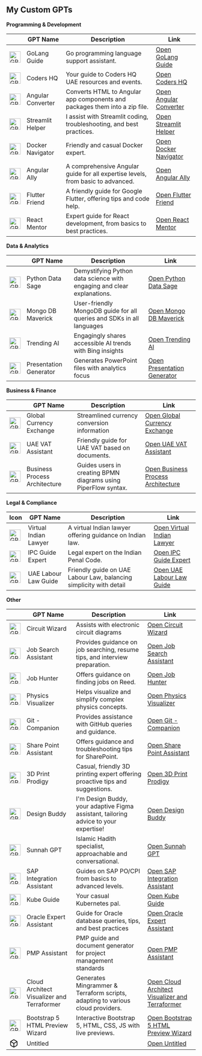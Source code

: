 ## My Custom GPTs

**Programming & Development**

|  | GPT Name | Description | Link |
|---|---|---|---|
| <div class="gizmo-shadow-stroke overflow-hidden rounded-full"><img src="https://files.oaiusercontent.com/file-lEcwY215qvHTgrGwDNqpXFZ1?se=2124-05-04T16%3A15%3A50Z&sp=r&sv=2023-11-03&sr=b&rscc=max-age%3D1209600%2C%20immutable&rscd=attachment%3B%20filename%3D199965ee-a29c-47aa-81c9-bd73e337076e.png&sig=d1IhJvzS68EJvDgHONPPXR6kryRsdV6aJj8pN/EgdCY%3D" class="h-full w-full bg-token-main-surface-secondary" alt="GPT" width="30" height="30"></div> | GoLang Guide | Go programming language support assistant. | [Open GoLang Guide](http://chatgpt.com/g/g-lkgT9jBkz-golang-guide) |
| <div class="gizmo-shadow-stroke overflow-hidden rounded-full"><img src="https://files.oaiusercontent.com/file-UZyaYb3Fc1sqrfoWqUYbnwMB?se=2124-05-05T10%3A28%3A52Z&amp;sp=r&amp;sv=2023-11-03&amp;sr=b&amp;rscc=max-age%3D1209600%2C%20immutable&amp;rscd=attachment%3B%20filename%3D361062964_1420581785152816_9061616852616417382_n.jpg&amp;sig=C8st39zZlypxAmz%2Bz/VGDwcN2j4jT3pfYcoHiB1w264%3D" class="h-full w-full bg-token-main-surface-secondary" alt="GPT" width="30" height="30"></div> | Coders HQ | Your guide to Coders HQ UAE resources and events. | [Open Coders HQ](http://chatgpt.com/g/g-oHTZgBnWU-coders-hq) |
| <div class="gizmo-shadow-stroke overflow-hidden rounded-full"><img src="https://files.oaiusercontent.com/file-1dZcTGowYkez9fpvCLInXaXb?se=2123-12-14T18%3A15%3A19Z&amp;sp=r&amp;sv=2021-08-06&amp;sr=b&amp;rscc=max-age%3D1209600%2C%20immutable&amp;rscd=attachment%3B%20filename%3D64bf779b-e8d9-4dbc-9ed7-9277cba37487.png&amp;sig=d6%2BKpKxBQpBtjc99g71xttqE3UmnOMS8Gzl5Mad/3Xs%3D" class="h-full w-full bg-token-main-surface-secondary" alt="GPT" width="30" height="30"></div> | Angular Converter | Converts HTML to Angular app components and packages them into a zip file. | [Open Angular Converter](http://chatgpt.com/g/g-R1GKrTi1v-angular-converter) |
| <div class="gizmo-shadow-stroke overflow-hidden rounded-full"><img src="https://files.oaiusercontent.com/file-gn8WDWscNwlh7VDhQtOaQxRm?se=2123-12-09T15%3A01%3A17Z&amp;sp=r&amp;sv=2021-08-06&amp;sr=b&amp;rscc=max-age%3D1209600%2C%20immutable&amp;rscd=attachment%3B%20filename%3D1592ac2e-f64a-4fb3-bbec-6e957a3744e4.png&amp;sig=jIoYX0yapT3Q6b62T1rbDxIow8eaGb7iB5oHJZXtolc%3D" class="h-full w-full bg-token-main-surface-secondary" alt="GPT" width="30" height="30"></div> | Streamlit Helper | I assist with Streamlit coding, troubleshooting, and best practices. | [Open Streamlit Helper](http://chatgpt.com/g/g-B5iGZl3Gf-streamlit-helper) |
| <div class="gizmo-shadow-stroke overflow-hidden rounded-full"><img src="https://files.oaiusercontent.com/file-epePhbwhQD0VIPsMbbubL4fs?se=2123-11-03T07%3A17%3A42Z&amp;sp=r&amp;sv=2021-08-06&amp;sr=b&amp;rscc=max-age%3D31536000%2C%20immutable&amp;rscd=attachment%3B%20filename%3D684dcd70-cdc5-4db2-b961-710b4808e77e.png&amp;sig=yJgeLbO%2BWYmFrs67jnGV3%2Bp3zkeOoe2qh3tN8GpSlV0%3D" class="h-full w-full bg-token-main-surface-secondary" alt="GPT" width="30" height="30"></div> | Docker Navigator | Friendly and casual Docker expert. | [Open Docker Navigator](http://chatgpt.com/g/g-ktlu88Zmz-docker-navigator) |
| <div class="gizmo-shadow-stroke overflow-hidden rounded-full"><img src="https://files.oaiusercontent.com/file-ENOk4uIZh29lDTEVyRnUVFQU?se=2123-11-19T15%3A52%3A53Z&amp;sp=r&amp;sv=2021-08-06&amp;sr=b&amp;rscc=max-age%3D1209600%2C%20immutable&amp;rscd=attachment%3B%20filename%3De0028727-116a-4854-be37-17f420d2be26.png&amp;sig=K6fFMY3Rx4DoqIF1BI04oOmoDjL31jEVEDPhYkXD7pU%3D" class="h-full w-full bg-token-main-surface-secondary" alt="GPT" width="30" height="30"></div> | Angular Ally | A comprehensive Angular guide for all expertise levels, from basic to advanced. | [Open Angular Ally](http://chatgpt.com/g/g-Dep3LtJVW-angular-ally) |
| <div class="gizmo-shadow-stroke overflow-hidden rounded-full"><img src="https://files.oaiusercontent.com/file-6qw98BdDKogoA2ITB6dEdSeR?se=2123-11-19T15%3A49%3A32Z&amp;sp=r&amp;sv=2021-08-06&amp;sr=b&amp;rscc=max-age%3D1209600%2C%20immutable&amp;rscd=attachment%3B%20filename%3Db2f842f2-1f2f-42e7-85d3-9ee3a75347d7.png&amp;sig=TohsQ1RpB1JY86k7fy1uNXaYZl5g8pv7yezbNVVYZKM%3D" class="h-full w-full bg-token-main-surface-secondary" alt="GPT" width="30" height="30"></div> | Flutter Friend | A friendly guide for Google Flutter, offering tips and code help. | [Open Flutter Friend](http://chatgpt.com/g/g-Xw3SBBYqp-flutter-friend) |
| <div class="gizmo-shadow-stroke overflow-hidden rounded-full"><img src="https://files.oaiusercontent.com/file-DtUt7dOKroKEDX15bX1mWRpA?se=2123-11-19T15%3A54%3A28Z&amp;sp=r&amp;sv=2021-08-06&amp;sr=b&amp;rscc=max-age%3D1209600%2C%20immutable&amp;rscd=attachment%3B%20filename%3D08358135-ed6c-4167-8dcf-7aa6565cb6e3.png&amp;sig=vPnaLkSkLH%2B1gKbQpv%2B%2B9u0Knyk8rZ2UkHxfXvTDsCc%3D" class="h-full w-full bg-token-main-surface-secondary" alt="GPT" width="30" height="30"></div> | React Mentor | Expert guide for React development, from basics to best practices. | [Open React Mentor](http://chatgpt.com/g/g-4dUEV8nS8-react-mentor) |


**Data & Analytics** 

|  | GPT Name | Description | Link |
|---|---|---|---|
| <div class="gizmo-shadow-stroke overflow-hidden rounded-full"><img src="https://files.oaiusercontent.com/file-rr1dYWXy4yvQ6Rz2rSF4oI9g?se=2123-11-19T18%3A49%3A35Z&sp=r&sv=2021-08-06&sr=b&rscc=max-age%3D1209600%2C%20immutable&rscd=attachment%3B%20filename%3Dfb55db13-29bd-4793-8231-ab0647fa1eb2.png&sig=9BooSiWtpP0fta9PrPngn%2B%2BBRzsTMglnyjQT03j6p9s%3D" class="h-full w-full bg-token-main-surface-secondary" alt="GPT" width="30" height="30"></div> | Python Data Sage | Demystifying Python data science with engaging and clear explanations. | [Open Python Data Sage](http://chatgpt.com/g/g-jsdVsp8fH-python-data-sage) |
| <div class="gizmo-shadow-stroke overflow-hidden rounded-full"><img src="https://files.oaiusercontent.com/file-uxLBfyEhtUGpPMgth59uLahZ?se=2123-11-19T19%3A05%3A35Z&sp=r&sv=2021-08-06&sr=b&rscc=max-age%3D1209600%2C%20immutable&rscd=attachment%3B%20filename%3De7ce5447-7215-43c0-99c1-3d9e58e27ae4.png&sig=AQn00D5ZYbiHYXOkoWqfI9XVlFNMsM16OKrztxQ3/vo%3D" class="h-full w-full bg-token-main-surface-secondary" alt="GPT" width="30" height="30"></div> | Mongo DB Maverick | User-friendly MongoDB guide for all queries and SDKs in all languages | [Open Mongo DB Maverick](http://chatgpt.com/g/g-hbwrIKeYp-mongo-db-maverick) |
| <div class="gizmo-shadow-stroke overflow-hidden rounded-full"><img src="https://files.oaiusercontent.com/file-evUCOfkS4S7bpNynykx7lEBf?se=2123-10-17T18%3A55%3A54Z&sp=r&sv=2021-08-06&sr=b&rscc=max-age%3D31536000%2C%20immutable&rscd=attachment%3B%20filename%3Dc9b9ef5e-1b11-45c1-8512-5d2930d133a4.png&sig=FugU0l2xi36qJcraiJH/PyEmTlfNsbPbBswruhIe5M8%3D" class="h-full w-full bg-token-main-surface-secondary" alt="GPT" width="30" height="30"></div> | Trending AI | Engagingly shares accessible AI trends with Bing insights | [Open Trending AI](http://chatgpt.com/g/g-MIzdMXtyT-trending-ai) |
| <div class="gizmo-shadow-stroke overflow-hidden rounded-full"><img src="https://files.oaiusercontent.com/file-wsPGamrPVMRc1dNnBuvfXJ3Q?se=2123-12-11T04%3A30%3A58Z&sp=r&sv=2021-08-06&sr=b&rscc=max-age%3D1209600%2C%20immutable&rscd=attachment%3B%20filename%3D52fc97aa-bbd2-4420-8ff5-e30d64a0a631.png&sig=XonpUpffj6f7uMbvfOEekzxnIU00b4McWDd%2Bd9k/j5A%3D" class="h-full w-full bg-token-main-surface-secondary" alt="GPT" width="30" height="30"></div> | Presentation Generator | Generates PowerPoint files with analytics focus | [Open Presentation Generator](http://chatgpt.com/g/g-gtmf69Kgy-presentation-generator) | 



**Business & Finance**

|  | GPT Name | Description | Link |
|---|---|---|---|
| <div class="gizmo-shadow-stroke overflow-hidden rounded-full"><img src="https://files.oaiusercontent.com/file-vPEvseKVA5ttEh1UcsNQgXYX?se=2123-11-06T10%3A57%3A23Z&amp;sp=r&amp;sv=2021-08-06&amp;sr=b&amp;rscc=max-age%3D31536000%2C%20immutable&amp;rscd=attachment%3B%20filename%3Dddb02991-a369-4e5d-804a-1024b22cd69a.png&amp;sig=PJWyZ1AbZLQXgJCMmq3P6CK/M23EVsyBM/6kfE7xXNU%3D" class="h-full w-full bg-token-main-surface-secondary" alt="GPT" width="30" height="30"></div> | Global Currency Exchange | Streamlined currency conversion information | [Open Global Currency Exchange](http://chatgpt.com/g/g-8srGDdqBl-global-currency-exchange) |
| <div class="gizmo-shadow-stroke overflow-hidden rounded-full"><img src="https://files.oaiusercontent.com/file-o1dBg8czpVgPilt5AVU7Oyh6?se=2123-11-05T16%3A31%3A53Z&amp;sp=r&amp;sv=2021-08-06&amp;sr=b&amp;rscc=max-age%3D31536000%2C%20immutable&amp;rscd=attachment%3B%20filename%3D20ddc001-9acf-4b18-95ab-7a84b0a04e78.png&amp;sig=pnizSQ1ErROTdqIvoXM7/s4mQCiL7jiJk7mkgnCxeuw%3D" class="h-full w-full bg-token-main-surface-secondary" alt="GPT" width="30" height="30"></div> | UAE VAT Assistant | Friendly guide for UAE VAT based on documents. | [Open UAE VAT Assistant](http://chatgpt.com/g/g-5YPN8b5eN-uae-vat-assistant) |
| <div class="gizmo-shadow-stroke overflow-hidden rounded-full"><img src="https://files.oaiusercontent.com/file-w03RGpAC8vj7xzRerrek9Hq6?se=2123-10-30T19%3A02%3A45Z&amp;sp=r&amp;sv=2021-08-06&amp;sr=b&amp;rscc=max-age%3D31536000%2C%20immutable&amp;rscd=attachment%3B%20filename%3D8d1aa770-3c3c-4214-b3f5-7b5da68e63fe.png&amp;sig=svrV6CQb0HwvdpHkfudddlQI19aBzTyS8fx8aLOScmk%3D" class="h-full w-full bg-token-main-surface-secondary" alt="GPT" width="30" height="30"></div> | Business Process Architecture | Guides users in creating BPMN diagrams using PiperFlow syntax. | [Open Business Process Architecture](http://chatgpt.com/g/g-vfknxHexk-business-process-architecture) | 




**Legal & Compliance**

| Icon | GPT Name | Description | Link |
|---|---|---|---|
| <div class="gizmo-shadow-stroke overflow-hidden rounded-full"><img src="https://files.oaiusercontent.com/file-0gALP48QGULh41HdIiYC6wOj?se=2123-11-23T14%3A54%3A11Z&sp=r&sv=2021-08-06&sr=b&rscc=max-age%3D1209600%2C%20immutable&rscd=attachment%3B%20filename%3Dba91f9c0-cdd7-4d47-b8d4-afec4715040b.png&sig=OjGLspLYZ9ftYvNzYb19Oxn/OEMdnYwcV2fQlx/1v%2Bc%3D" class="h-full w-full bg-token-main-surface-secondary" alt="GPT" width="30" height="30"></div> | Virtual Indian Lawyer | A virtual Indian lawyer offering guidance on Indian law. | [Open Virtual Indian Lawyer](http://chatgpt.com/g/g-ndJioZIEO-virtual-indian-lawyer) |
| <div class="gizmo-shadow-stroke overflow-hidden rounded-full"><img src="https://files.oaiusercontent.com/file-8ktuyHCRfTdO0Y7lt4QPxezu?se=2123-11-23T14%3A45%3A23Z&amp;sp=r&amp;sv=2021-08-06&amp;sr=b&amp;rscc=max-age%3D1209600%2C%20immutable&amp;rscd=attachment%3B%20filename%3D39a5c3c2-9aec-49de-a5f9-59974c387338.png&amp;sig=ByCP71UICGTH5exlTn0CW74rIyCbyHNbqP6tgI4exqk%3D" class="h-full w-full bg-token-main-surface-secondary" alt="GPT" width="30" height="30"></div> | IPC Guide Expert | Legal expert on the Indian Penal Code. | [Open IPC Guide Expert](http://chatgpt.com/g/g-JU5AbNQOv-ipc-guide-expert) |
| <div class="gizmo-shadow-stroke overflow-hidden rounded-full"><img src="https://files.oaiusercontent.com/file-xvhd2z5G5YK624UNgJsJZqDV?se=2123-10-21T15%3A44%3A27Z&amp;sp=r&amp;sv=2021-08-06&amp;sr=b&amp;rscc=max-age%3D31536000%2C%20immutable&amp;rscd=attachment%3B%20filename%3D4ee21378-1611-4043-9778-3c0737a5ba66.png&amp;sig=Caub/2pBEcbCV4cBUuEorNHL6ccve3JawlvzDXZRGY0%3D" class="h-full w-full bg-token-main-surface-secondary" alt="GPT" width="30" height="30"></div> | UAE Labour Law Guide | Friendly guide on UAE Labour Law, balancing simplicity with detail | [Open UAE Labour Law Guide](http://chatgpt.com/g/g-7xpfLONqC-uae-labour-law-guide) | 

**Other** 

|  | GPT Name | Description | Link |
|---|---|---|---|
| <div class="gizmo-shadow-stroke overflow-hidden rounded-full"><img src="https://files.oaiusercontent.com/file-6QdyOlbVvnYylRwU8Nkfmxxx?se=2124-03-03T19%3A31%3A05Z&amp;sp=r&amp;sv=2021-08-06&amp;sr=b&amp;rscc=max-age%3D1209600%2C%20immutable&amp;rscd=attachment%3B%20filename%3D3f4fa0ec-7148-4b7a-9346-59eafa1d1bc7.png&amp;sig=WvZXXENz6JRnR9gxxJ2pk5yJchJQ5WzbxR3uVBSN7VE%3D" class="h-full w-full bg-token-main-surface-secondary" alt="GPT" width="30" height="30"></div> | Circuit Wizard | Assists with electronic circuit diagrams | [Open Circuit Wizard](http://chatgpt.com/g/g-BiotpaEh6-circuit-wizard) |
| <div class="gizmo-shadow-stroke overflow-hidden rounded-full"><img src="https://cdn-icons-png.flaticon.com/512/3487/3487595.png" class="h-full w-full bg-token-main-surface-secondary" alt="GPT" width="30" height="30"></div> | Job Search Assistant | Provides guidance on job searching, resume tips, and interview preparation. | [Open Job Search Assistant](http://chatgpt.com/g/g-SGE982Cgd-job-search-assistant) |
| <div class="gizmo-shadow-stroke overflow-hidden rounded-full"><img src="https://www.reed.co.uk/images/logo.svg" class="h-full w-full bg-token-main-surface-secondary" alt="GPT" width="30" height="30"></div> | Job Hunter | Offers guidance on finding jobs on Reed. | [Open Job Hunter](http://chatgpt.com/g/g-IRgv1UH6F-job-hunter) |
| <div class="gizmo-shadow-stroke overflow-hidden rounded-full"><img src="https://www.iconfinder.com/data/icons/science-and-technology-1/100/physics-512.png" class="h-full w-full bg-token-main-surface-secondary" alt="GPT" width="30" height="30"></div> | Physics Visualizer | Helps visualize and simplify complex physics concepts. | [Open Physics Visualizer](http://chatgpt.com/g/g-uytgiD8fZ-physics-visualizer) |
| <div class="gizmo-shadow-stroke overflow-hidden rounded-full"><img src="https://github.githubassets.com/images/modules/logos_page/GitHub-Mark.png" class="h-full w-full bg-token-main-surface-secondary" alt="GPT" width="30" height="30"></div> | Git - Companion | Provides assistance with GitHub queries and guidance. | [Open Git - Companion](http://chatgpt.com/g/g-O8EXuikpd-git-companion) |
| <div class="gizmo-shadow-stroke overflow-hidden rounded-full"><img src="https://upload.wikimedia.org/wikipedia/commons/thumb/8/86/SharePoint_logo.svg/1200px-SharePoint_logo.svg.png" class="h-full w-full bg-token-main-surface-secondary" alt="GPT" width="30" height="30"></div> | Share Point Assistant | Offers guidance and troubleshooting tips for SharePoint. | [Open Share Point Assistant](http://chatgpt.com/g/g-UzAnV6aMP-share-point-assistant) |
| <div class="gizmo-shadow-stroke overflow-hidden rounded-full"><img src="https://files.oaiusercontent.com/file-5xVD178tjbc2XiLsp1yKmnSU?se=2123-11-20T07%3A22%3A59Z&sp=r&sv=2021-08-06&sr=b&rscc=max-age%3D1209600%2C%20immutable&rscd=attachment%3B%20filename%3Dad03b98c-5655-48b5-a583-4b90d46df12f.png&sig=tkCXgWvjlfHoB4aZy4V6JO13Z1pR23O41PeA9u8rSYw%3D" class="h-full w-full bg-token-main-surface-secondary" alt="GPT" width="30" height="30"></div> | 3D Print Prodigy | Casual, friendly 3D printing expert offering proactive tips and suggestions. | [Open 3D Print Prodigy](http://chatgpt.com/g/g-Yl8KmBLs2-3d-print-prodigy) |
| <div class="gizmo-shadow-stroke overflow-hidden rounded-full"><img src="https://www.figma.com/static/images/logo-icon.svg" class="h-full w-full bg-token-main-surface-secondary" alt="GPT" width="30" height="30"></div> | Design Buddy | I'm Design Buddy, your adaptive Figma assistant, tailoring advice to your expertise! | [Open Design Buddy](http://chatgpt.com/g/g-1w6DYa5Xw-design-buddy) |
| <div class="gizmo-shadow-stroke overflow-hidden rounded-full"><img src="https://files.oaiusercontent.com/file-Wgbh6TG8dWGik3u5GGXJyrqj?se=2123-10-17T19%3A07%3A04Z&sp=r&sv=2021-08-06&sr=b&rscc=max-age%3D31536000%2C%20immutable&rscd=attachment%3B%20filename%3D7de067a1-df8f-463a-95ff-82cbbb5b949d.png&sig=/KyyIvGOMy%2BwByQiJAtQm9GbObJp59teCGTv5vGHqJ0%3D" class="h-full w-full bg-token-main-surface-secondary" alt="GPT" width="30" height="30"></div> | Sunnah GPT | Islamic Hadith specialist, approachable and conversational. | [Open Sunnah GPT](http://chatgpt.com/g/g-N0m8k8efB-sunnah-gpt) |
| <div class="gizmo-shadow-stroke overflow-hidden rounded-full"><img src="https://upload.wikimedia.org/wikipedia/commons/thumb/0/0e/SAP_Logo.svg/1200px-SAP_Logo.svg.png" class="h-full w-full bg-token-main-surface-secondary" alt="GPT" width="30" height="30"></div> | SAP Integration Assistant | Guides on SAP PO/CPI from basics to advanced levels. | [Open SAP Integration Assistant](http://chatgpt.com/g/g-hLZirkMku-sap-integration-assistant) |
| <div class="gizmo-shadow-stroke overflow-hidden rounded-full"><img src="https://upload.wikimedia.org/wikipedia/commons/thumb/d/d7/Kubernetes_logo.svg/1200px-Kubernetes_logo.svg.png" class="h-full w-full bg-token-main-surface-secondary" alt="GPT" width="30" height="30"></div> | Kube Guide | Your casual Kubernetes pal. | [Open Kube Guide](http://chatgpt.com/g/g-Gs9RU1zgy-kube-guide) |
| <div class="gizmo-shadow-stroke overflow-hidden rounded-full"><img src="https://files.oaiusercontent.com/file-ZmMhGDuHKYVL0j00zMVgJUxj?se=2123-11-19T16%3A01%3A17Z&sp=r&sv=2021-08-06&sr=b&rscc=max-age%3D1209600%2C%20immutable&rscd=attachment%3B%20filename%3D20de870c-a5c0-4387-81cd-90cb87b62879.png&sig=Zgrlt%2BbXRMwtTLf9FNFSf/1%2Bqd3byq/Bzf/Oc8sWG4o%3D" class="h-full w-full bg-token-main-surface-secondary" alt="GPT" width="30" height="30"></div> | Oracle Expert Assistant | Guide for Oracle database queries, tips, and best practices | [Open Oracle Expert Assistant](http://chatgpt.com/g/g-Z5TPu25L3-oracle-expert-assistant) |
| <div class="gizmo-shadow-stroke overflow-hidden rounded-full"><img src="https://files.oaiusercontent.com/file-zA6lBGXO6ODFWA8AWygsyGl0?se=2123-11-03T08%3A06%3A59Z&amp;sp=r&amp;sv=2021-08-06&amp;sr=b&amp;rscc=max-age%3D31536000%2C%20immutable&amp;rscd=attachment%3B%20filename%3Dpmi-pmp-600px-logo.png&amp;sig=zc1f8ESD7JTDxab3r7kX4K4pwH0tyh7fjX9Dtb%2BNCZQ%3D" class="h-full w-full bg-token-main-surface-secondary" alt="GPT" width="30" height="30"></div> | PMP Assistant | PMP guide and document generator for project management standards | [Open PMP Assistant](http://chatgpt.com/g/g-A2D2MWa01-pmp-assistant) |
| <div class="gizmo-shadow-stroke overflow-hidden rounded-full"><img src="https://files.oaiusercontent.com/file-aMuD7ukvdCiEf0SRkilcxoP2?se=2123-10-24T17%3A33%3A26Z&amp;sp=r&amp;sv=2021-08-06&amp;sr=b&amp;rscc=max-age%3D31536000%2C%20immutable&amp;rscd=attachment%3B%20filename%3D20412d0f-c21d-4f18-a73b-05f4509f5794.png&amp;sig=TZmjS9fXMV54df6hqRD5QPaQAQWyG/ZNdBBkkdh/yJ4%3D" class="h-full w-full bg-token-main-surface-secondary" alt="GPT" width="30" height="30"></div> | Cloud Architect Visualizer and Terraformer | Generates Mingrammer & Terraform scripts, adapting to various cloud providers. | [Open Cloud Architect Visualizer and Terraformer](http://chatgpt.com/g/g-ahkUfr3Me-cloud-architect-visualizer-and-terraformer) |
| <div class="gizmo-shadow-stroke overflow-hidden rounded-full"><img src="https://files.oaiusercontent.com/file-0OM7IoURiVGTwPXJUicOBsKg?se=2123-10-24T13%3A01%3A29Z&sp=r&sv=2021-08-06&sr=b&rscc=max-age%3D31536000%2C%20immutable&rscd=attachment%3B%20filename%3D0688bdcb-c405-44c1-a2b2-683ef14c2ceb.png&sig=LNwxUtI4m4svWeKVBHPaRgypEdBCGezpfiM%2BkeT9PXk%3D" class="h-full w-full bg-token-main-surface-secondary" alt="GPT" width="30" height="30"></div> | Bootstrap 5 HTML Preview Wizard | Interactive Bootstrap 5, HTML, CSS, JS with live previews. | [Open Bootstrap 5 HTML Preview Wizard](http://chatgpt.com/g/g-YUHWALajt-bootstrap-5-html-preview-wizard) |
| <div class="gizmo-shadow-stroke relative flex h-full items-center justify-center rounded-full bg-token-main-surface-primary text-token-text-primary"><svg width="24" height="24" viewBox="0 0 24 24" fill="none" xmlns="http://www.w3.org/2000/svg" class="h-2/3 w-2/3 text-gray-400"><path fill-rule="evenodd" clip-rule="evenodd" d="M12.5001 3.44354C12.1907 3.26491 11.8095 3.26491 11.5001 3.44354L5.24667 7.05396L12.0147 10.861L18.9699 7.17886L12.5001 3.44354ZM19.6604 9.07629L13.0002 12.6023V20.2681L19.1604 16.7115C19.4698 16.5329 19.6604 16.2027 19.6604 15.8455V9.07629ZM11.0002 20.2682V12.585L4.33984 8.83857V15.8455C4.33984 16.2027 4.53044 16.5329 4.83984 16.7115L11.0002 20.2682ZM10.5001 1.71149C11.4283 1.1756 12.5719 1.1756 13.5001 1.71149L20.1604 5.55679C21.0886 6.09269 21.6604 7.08307 21.6604 8.15487V15.8455C21.6604 16.9173 21.0886 17.9076 20.1604 18.4435L13.5001 22.2888C12.5719 22.8247 11.4283 22.8247 10.5001 22.2888L3.83984 18.4435C2.91164 17.9076 2.33984 16.9173 2.33984 15.8455V8.15487C2.33984 7.08307 2.91164 6.09269 3.83984 5.55679L10.5001 1.71149Z" fill="currentColor"></path></svg></div> | Untitled |  | [Open Untitled](http://chatgpt.com/gpts/editor/g-3ru1sFtT4) |




